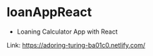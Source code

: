 # loanAppReact

- Loaning Calculator App with React

Link: https://adoring-turing-ba01c0.netlify.com/